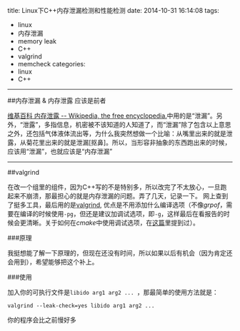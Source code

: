 title: Linux下C++内存泄漏检测和性能检测
date: 2014-10-31 16:14:08
tags:
- linux
- 内存泄漏
- memory leak
- C++
- valgrind
- memcheck
categories:
- linux
- C++

---

##内存泄漏 & 内存泄露 
应该是前者
<!--more-->
[维基百科 内存泄露 -- Wikipedia, the free encyclopedia.](http://zh.wikipedia.org/wiki/内存泄漏)中用的是“泄漏”。另外，“泄露”，多指信息，机密被不该知道的人知道了，而“泄漏”除了包含以上意思之外，还包括气体液体流出等，为什么我突然想做一个比喻：从嘴里出来的就是泄露，从菊花里出来的就是泄漏[抠鼻]。所以，当形容非抽象的东西跑出来的时候，应该用“泄漏”，也就应该是“内存泄漏”

---

##valgrind

在改一个组里的组件，因为C++写的不是特别多，所以改完了不太放心，一旦跑起来不崩溃，那最担心的就是内存泄漏的问题。弄了几天，记录一下。
网上查到了挺多工具，最后用的是[valgrind](http://valgrind.org), 优点是不用添加什么编译选项（不像*grpof*，需要在编译的时候使用`-pg`，但还是建议加调试选项，即`-g`，这样最后在看报告的时候会更清晰。关于如何在*cmake*中使用调试选项，在[这篇](http://lixipeng.me/2014/06/19/gdb-coredumped/)里提到过）。

###原理

我挺想能了解一下原理的，但现在还没有时间，所以如果以后有机会（因为肯定还会用到），希望能够把这个补上。

###使用

加入你的可执行文件是`libido arg1 arg2 ... `，那最简单的使用方法就是：

    valgrind --leak-check=yes libido arg1 arg2 ...
    
你的程序会比之前慢好多


